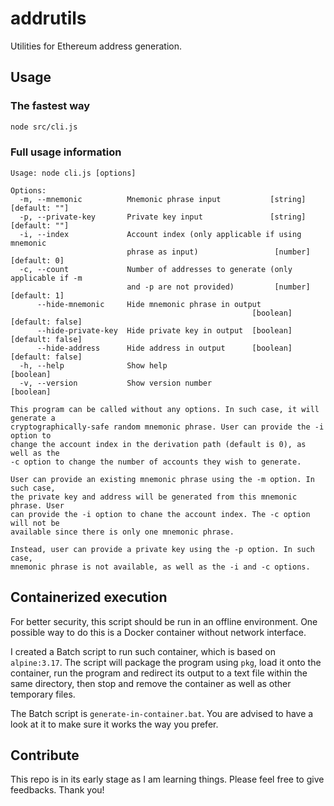 # addrutils

Utilities for Ethereum address generation.

## Usage

### The fastest way

```bash
node src/cli.js
```

### Full usage information

```
Usage: node cli.js [options]

Options:
  -m, --mnemonic          Mnemonic phrase input           [string] [default: ""]
  -p, --private-key       Private key input               [string] [default: ""]
  -i, --index             Account index (only applicable if using mnemonic
                          phrase as input)                 [number] [default: 0]
  -c, --count             Number of addresses to generate (only applicable if -m
                          and -p are not provided)         [number] [default: 1]
      --hide-mnemonic     Hide mnemonic phrase in output
                                                      [boolean] [default: false]
      --hide-private-key  Hide private key in output  [boolean] [default: false]
      --hide-address      Hide address in output      [boolean] [default: false]
  -h, --help              Show help                                    [boolean]
  -v, --version           Show version number                          [boolean]

This program can be called without any options. In such case, it will generate a
cryptographically-safe random mnemonic phrase. User can provide the -i option to
change the account index in the derivation path (default is 0), as well as the
-c option to change the number of accounts they wish to generate.

User can provide an existing mnemonic phrase using the -m option. In such case,
the private key and address will be generated from this mnemonic phrase. User
can provide the -i option to chane the account index. The -c option will not be
available since there is only one mnemonic phrase.

Instead, user can provide a private key using the -p option. In such case,
mnemonic phrase is not available, as well as the -i and -c options.
```

## Containerized execution

For better security, this script should be run in an offline
environment. One possible way to do this is a Docker container
without network interface.

I created a Batch script to run such container, which is based
on `alpine:3.17`. The script will package the program using `pkg`,
load it onto the container, run the program and redirect its
output to a text file within the same directory, then stop
and remove the container as well as other temporary files.

The Batch script is `generate-in-container.bat`. You are advised
to have a look at it to make sure it works the way you prefer.

## Contribute

This repo is in its early stage as I am learning things.
Please feel free to give feedbacks. Thank you!
